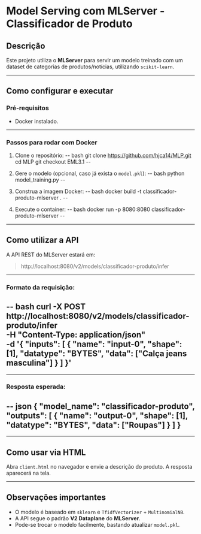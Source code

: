 # Model Serving com MLServer - Classificador de Produto

## Descrição

Este projeto utiliza o **MLServer** para servir um modelo treinado com um dataset de categorias de produtos/notícias, utilizando `scikit-learn`.

---

## Como configurar e executar

### Pré-requisitos
- Docker instalado.

---

### Passos para rodar com Docker

1. Clone o repositório:
-- bash
git clone https://github.com/hjca14/MLP.git
cd MLP
git checkout EML3.1
--  

2. Gere o modelo (opcional, caso já exista o `model.pkl`):
-- bash
python model_training.py
--  

3. Construa a imagem Docker:
-- bash
docker build -t classificador-produto-mlserver .
--  

4. Execute o container:
-- bash
docker run -p 8080:8080 classificador-produto-mlserver
--  

---

## Como utilizar a API

A API REST do MLServer estará em:

> http://localhost:8080/v2/models/classificador-produto/infer

---

### Formato da requisição:

-- bash
curl -X POST http://localhost:8080/v2/models/classificador-produto/infer \
  -H "Content-Type: application/json" \
  -d '{
        "inputs": [
          {
            "name": "input-0",
            "shape": [1],
            "datatype": "BYTES",
            "data": ["Calça jeans masculina"]
          }
        ]
      }'
--  

---

### Resposta esperada:

-- json
{
  "model_name": "classificador-produto",
  "outputs": [
    {
      "name": "output-0",
      "shape": [1],
      "datatype": "BYTES",
      "data": ["Roupas"]
    }
  ]
}
--  

---

## Como usar via HTML

Abra `client.html` no navegador e envie a descrição do produto. A resposta aparecerá na tela.

---

## Observações importantes

- O modelo é baseado em `sklearn` e `TfidfVectorizer` + `MultinomialNB`.
- A API segue o padrão **V2 Dataplane** do **MLServer**.
- Pode-se trocar o modelo facilmente, bastando atualizar `model.pkl`.

